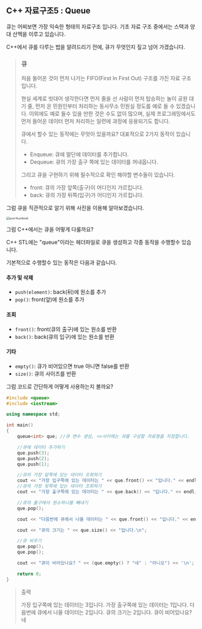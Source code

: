 ## C++ 자료구조5 : Queue

큐는 어찌보면 가장 익숙한 형태의 자료구조 입니다. 기초 자료 구조 중에서는 스택과 양대 산맥을 이루고 있습니다.



C++에서 큐를 다루는 법을 알려드리기 전에, 큐가 무엇인지 짚고 넘어 가겠습니다.

> ### 큐
>
> 처음 들어온 것이 먼저 나가는 FIFO(First In First Out) 구조를 가진 자료 구조입니다.
>
> 현실 세계로 빗대어 생각한다면 먼저 줄을 선 사람이 먼저 탑승하는 놀이 공원 대기 줄,  먼저 온 민원인부터 처리하는 동사무소 민원실 정도를 예로 들 수 있겠습니다. 이외에도 예로 들수 있을 만한 것은 수도 없이 많으며, 실제 프로그래밍에서도 먼저 들어온 데이터 먼저 처리하는 일련에 과정에 응용되기도 합니다. 
>
> 큐에서 할수 있는 동작에는 무엇이 있을까요? 대표적으로 2가지 동작이 있습니다.
>
> - Enqueue: 큐에 말단에 데이터를 추가합니다.
> - Dequeue: 큐의 가장 출구 쪽에 있는 데이터를 꺼내옵니다. 
>
> 그리고 큐을 구현하기 위해 필수적으로 확인 해야할 변수들이 있습니다.
>
> -  front: 큐의 가장 앞쪽(출구)이 어디인지 가르킵니다.
> -  back: 큐의 가장 뒤쪽(입구)가 어디인지 가르킵니다.

그럼 큐을 직관적으로 알기 위해 사진을 이용해 알아보겠습니다.

<img src="https://media.vlpt.us/images/iacid123/post/c9254e9d-1d58-4263-8d70-38cfc6284223/Queue.png" alt="post-thumbnail" style="zoom:50%;" />



그럼 C++에서는 큐을 어떻게 다룰까요?

C++ STL에는 "queue"이라는 헤더파일로 큐을 생성하고 각종 동작을 수행할수 있습니다.

기본적으로 수행할수 있는 동작은 다음과 같습니다.

#### 추가 및 삭제

- `push(element)`: back(뒤)에 원소를 추가
- `pop()`: front(앞)에 원소를 추가

#### 조회

- `front()`: front(큐의 출구)에 있는 원소를 반환
- `back()`: back(큐의 입구)에 있는 원소를 반환

#### 기타

- `empty()`: 큐가 비어있으면 true 아니면 false를 반환
- `size()`: 큐의 사이즈를 반환



그럼 코드로 간단하게 어떻게 사용하는지 볼까요?

``` c++
#include <queue>
#include <iostream>

using namespace std;

int main()
{
    queue<int> que; //큐 변수 생성, <>사이에는 큐를 구성할 자료형을 지정합니다.

    //큐에 데이터 추가하기
    que.push(3);
    que.push(2);
    que.push(1);

    //큐의 가장 앞쪽에 있는 데이터 조회하기
    cout << "가장 입구쪽에 있는 데이터는 " << que.front() << "입니다." << endl;
    //큐의 가장 뒷쪽에 있는 데이터 조회하기
    cout << "가장 출구쪽에 있는 데이터는 " << que.back() << "입니다." << endl;

    //큐의 출구에서 원소하나를 빼내기
    que.pop();

    cout << "다음번에 큐에서 나올 데이터는 " << que.front() << "입니다." << endl;

    cout << "큐의 크기는 " << que.size() << "입니다.\n";

    //큐 비우기
    que.pop();
    que.pop();

    cout << "큐이 비어있나요? " << (que.empty() ? "네" : "아니오") << '\n';

    return 0;
}
```



>  출력
>
>  가장 입구쪽에 있는 데이터는 3입니다.
>  가장 출구쪽에 있는 데이터는 1입니다.
>  다음번에 큐에서 나올 데이터는 2입니다.
>  큐의 크기는 2입니다.
>  큐이 비어있나요? 네

